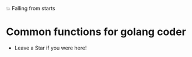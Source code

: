 :collision: Falling from starts
# Common functions for golang coder
- Leave a Star if you were here!
